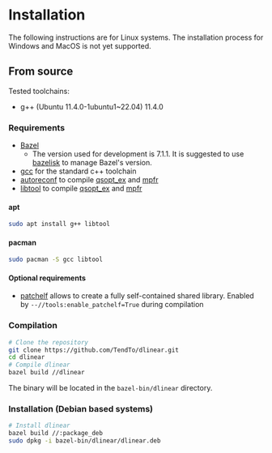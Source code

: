 # Installation

The following instructions are for Linux systems. The installation process for Windows and MacOS is not yet supported.

## From source

Tested toolchains:

- g++ (Ubuntu 11.4.0-1ubuntu1~22.04) 11.4.0

### Requirements

- [Bazel](https://bazel.build/)
    - The version used for development is 7.1.1. It is suggested to
      use [bazelisk](https://github.com/bazelbuild/bazelisk) to manage Bazel's version.
- [gcc](https://gcc.gnu.org/) for the standard c++ toolchain
- [autoreconf](https://www.gnu.org/software/autoconf/autoconf.html) to compile [qsopt_ex](https://gmplib.org/)
  and [mpfr](https://www.mpfr.org/)
- [libtool](https://www.gnu.org/software/libtool/) to compile [qsopt_ex](https://gmplib.org/)
  and [mpfr](https://www.mpfr.org/)

#### apt

```bash
sudo apt install g++ libtool
```

#### pacman

```bash
sudo pacman -S gcc libtool
```

#### Optional requirements

- [patchelf](https://github.com/NixOS/patchelf) allows to create a fully self-contained shared library. Enabled
  by `--//tools:enable_patchelf=True` during compilation

### Compilation

```bash
# Clone the repository
git clone https://github.com/TendTo/dlinear.git
cd dlinear
# Compile dlinear
bazel build //dlinear
```

The binary will be located in the `bazel-bin/dlinear` directory.

### Installation (Debian based systems)

```bash
# Install dlinear
bazel build //:package_deb
sudo dpkg -i bazel-bin/dlinear/dlinear.deb
```
